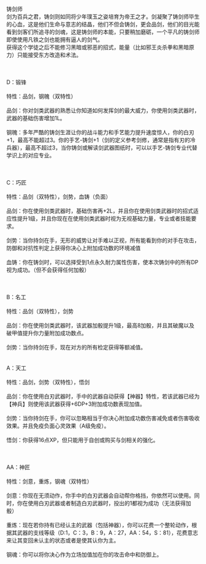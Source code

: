 <title>铸剑师</title>
<meta name="GENERATOR" content="WinCHM">
<meta http-equiv="Content-Type" content="text/html; charset=gb2312">
<br>铸剑师
<br>剑为百兵之君，铸剑则如同将少年璞玉之姿培育为帝王之才。剑凝聚了铸剑师毕生的心血，这是他们生命与意志的结晶，他们不但会铸剑，更会品剑，他们的目光能看到剑客们所追寻的剑魂，这是铸剑师的本能，只要稍加磨砺，一个平凡的铸剑师即使使用凡铁之剑也能拥有逼人的剑气。
<br>获得这个学徒之后不能修习黑暗或邪恶的招式，能量（比如邪王炎杀拳和黑暗原力）只能接受东方改造和术法。
<br> 
<br> 
<br> 
<br>D：锻锋
<br>
<br>特性：品剑，钢魄（双特性）
<br>
<br>品剑：你对剑类武器的熟悉让你知道如何发挥剑的最大威力，你使用剑类武器时，武器的基础伤害增加1L。
<br>
<br>钢魄：多年严酷的铸剑生涯让你的战斗能力和手艺能力提升速度惊人，你的白刃+1，最高不能超过3。你的手艺-铸剑+1（剑的定义参考剑修，通常是指有刃的冷兵器），最高不超过3，当你铸剑或解读剑武器图纸时，可以以手艺-铸剑专业代替学识上的对应专业。
<br> 
<br> 
<br> 
<br>C：巧匠
<br>
<br>特性：品剑（双特性），剑势，血铸（负面）
<br>
<br>品剑：你在使用剑类武器时，基础伤害再+2L，并且你在使用剑类武器时的招式适应性提升1级，并且你现在在使用剑类武器时视为无视基础力量，专业或者技能要求。
<br>
<br>剑势：当你持剑在手，无形的威势让对手难以正视，所有能看到你的对手在攻击，防御和对抗性判定上获得你决心上附加成功数的环境减值
<br>
<br>血铸：你在铸剑时，可以选择受到1点永久耐力属性伤害，使本次铸剑中的所有DP视为成功。（但不会获得任何加骰）
<br> 
<br> 
<br> 
<br>B：名工
<br>
<br>特性：品剑（双特性），剑势
<br>
<br>品剑：你在使用剑类武器时，该武器加骰提升1级，最高8加骰，并且其破魔以及破甲值提升你力量附加成功数点。
<br>
<br>剑势：当你持剑在手，现在对方的所有检定获得等额减值。
<br> 
<br> 
<br>A：天工
<br>
<br>特性：品剑，剑势（双特性），悟剑
<br>
<br>品剑：你在使用白刃武器时，手中的武器自动获得【神器】特性，若该武器已经为【神兵】则使用该武器获得+6DP+3附加成功数表现加值。
<br>
<br>剑势：当你持剑在手，你可以忽略相当于你决心附加成功数伤害减免或者伤害吸收效果。并且免疫负面心灵效果（A级免疫）。
<br>
<br>悟剑：你获得16点XP，但只能用于自创或购买与剑相关的强化。
<br> 
<br> 
<br> 
<br>AA：神匠
<br>
<br>特性：剑意，重炼，钢魂（双特性）
<br>
<br>剑意：你现在无须动作，你手中的白刃武器会自动帮你格挡，你依然可以使用。同时，你在使用白刃武器或者制造白刃武器时，投出的1都视为成功（无法获得加骰）
<br>
<br>重炼：现在若你持有已经认主的武器（包括神器），你可以花费一个整轮动作，根据其武器的支线等级（D:1，C：3，B：9，A：27，AA：54，S：81），花费意志来让其变回未认主的状态或者是使其认你为主。
<br>
<br>钢魂：你可以将你决心作为立场加值加在你的攻击命中和防御上。
<br> 